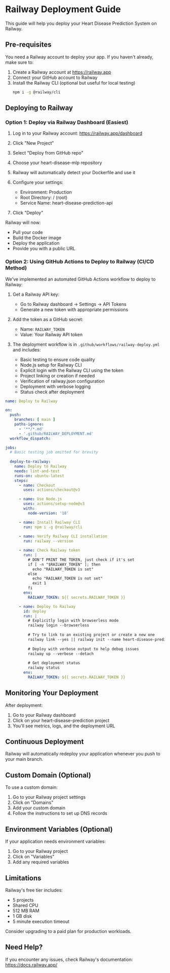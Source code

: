 # Railway Deployment Guide

This guide will help you deploy your Heart Disease Prediction System on Railway.

## Pre-requisites

You need a Railway account to deploy your app. If you haven't already, make sure to:

1. Create a Railway account at https://railway.app
2. Connect your GitHub account to Railway
3. Install the Railway CLI (optional but useful for local testing)
   ```bash
   npm i -g @railway/cli
   ```

## Deploying to Railway

### Option 1: Deploy via Railway Dashboard (Easiest)

1. Log in to your Railway account: https://railway.app/dashboard
2. Click "New Project"
3. Select "Deploy from GitHub repo"
4. Choose your heart-disease-mlp repository
5. Railway will automatically detect your Dockerfile and use it
6. Configure your settings:
   - Environment: Production
   - Root Directory: / (root)
   - Service Name: heart-disease-prediction-api

7. Click "Deploy"

Railway will now:
- Pull your code
- Build the Docker image
- Deploy the application
- Provide you with a public URL

### Option 2: Using GitHub Actions to Deploy to Railway (CI/CD Method)

We've implemented an automated GitHub Actions workflow to deploy to Railway:

1. Get a Railway API key:
   - Go to Railway dashboard -> Settings -> API Tokens
   - Generate a new token with appropriate permissions

2. Add the token as a GitHub secret:
   - Name: `RAILWAY_TOKEN`
   - Value: Your Railway API token

3. The deployment workflow is in `.github/workflows/railway-deploy.yml` and includes:
   - Basic testing to ensure code quality
   - Node.js setup for Railway CLI
   - Explicit login with the Railway CLI using the token
   - Project linking or creation if needed
   - Verification of railway.json configuration
   - Deployment with verbose logging
   - Status check after deployment

```yaml
name: Deploy to Railway

on:
  push:
    branches: [ main ]
    paths-ignore:
      - '**/*.md'
      - '.github/RAILWAY_DEPLOYMENT.md'
  workflow_dispatch:

jobs:
  # Basic testing job omitted for brevity
  
  deploy-to-railway:
    name: Deploy to Railway
    needs: lint-and-test
    runs-on: ubuntu-latest
    steps:
      - name: Checkout
        uses: actions/checkout@v3

      - name: Use Node.js
        uses: actions/setup-node@v3
        with:
          node-version: '18'

      - name: Install Railway CLI
        run: npm i -g @railway/cli
        
      - name: Verify Railway CLI installation
        run: railway --version

      - name: Check Railway token
        run: |
          # DON'T PRINT THE TOKEN, just check if it's set
          if [ -n "$RAILWAY_TOKEN" ]; then
            echo "RAILWAY_TOKEN is set"
          else
            echo "RAILWAY_TOKEN is not set"
            exit 1
          fi
        env:
          RAILWAY_TOKEN: ${{ secrets.RAILWAY_TOKEN }}

      - name: Deploy to Railway
        id: deploy
        run: |
          # Explicitly login with browserless mode
          railway login --browserless
          
          # Try to link to an existing project or create a new one
          railway link --yes || railway init --name heart-disease-prediction
          
          # Deploy with verbose output to help debug issues
          railway up --verbose --detach
          
          # Get deployment status
          railway status
        env:
          RAILWAY_TOKEN: ${{ secrets.RAILWAY_TOKEN }}
```

## Monitoring Your Deployment

After deployment:
1. Go to your Railway dashboard
2. Click on your heart-disease-prediction project
3. You'll see metrics, logs, and the deployment URL

## Continuous Deployment

Railway will automatically redeploy your application whenever you push to your main branch.

## Custom Domain (Optional)

To use a custom domain:
1. Go to your Railway project settings
2. Click on "Domains"
3. Add your custom domain
4. Follow the instructions to set up DNS records

## Environment Variables (Optional)

If your application needs environment variables:
1. Go to your Railway project
2. Click on "Variables"
3. Add any required variables

## Limitations

Railway's free tier includes:
- 5 projects
- Shared CPU
- 512 MB RAM
- 1 GB disk
- 5 minute execution timeout

Consider upgrading to a paid plan for production workloads.

## Need Help?

If you encounter any issues, check Railway's documentation:
https://docs.railway.app/
